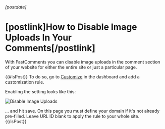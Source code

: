 ###### [postdate]
# [postlink]How to Disable Image Uploads In Your Comments[/postlink]

With FastComments you can disable image uploads in the comment section of your website for either the entire site or just a particular page.

{{#isPost}}
To do so, go to <a href="https://fastcomments.com/auth/my-account/customize-widget">Customize</a> in the dashboard and add a customization rule.

Enabling the setting looks like this:

<img 
    data-src="images/fc-disable-image-uploads.png"
    alt="Disable Image Uploads"
    title="Disable Image Uploads"
    class='lozad' />

... and hit save.
On this page you must define your domain if it's not already pre-filled. Leave URL ID blank to apply the rule to your whole site.
{{/isPost}}
